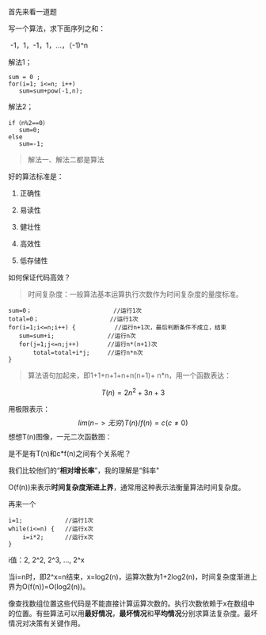 首先来看一道题

写一个算法，求下面序列之和：

​		-1，1，-1，1，...，（-1)^n

解法1；

```
sum = 0 ;
for(i=1; i<=n; i++)
​	sum=sum+pow(-1,n);
```

解法2；

```
if（n%2==0）
​	sum=0;
else
​	sum=-1;
```

> 解法一、解法二都是算法

好的算法标准是：

1. 正确性

2. 易读性

3. 健壮性

4. 高效性

5. 低存储性

   

如何保证代码高效？

> 时间复杂度：一般算法基本运算执行次数作为时间复杂度的量度标准。

```
sum=0；      				 //运行1次
total=0；					//运行1次
for(i=1;i<=n;i++) {  		  //运行n+1次，最后判断条件不成立，结束
​	sum=sum+i;				 //运行n次
​	for(j=1;j<=n;j++)		 //运行n*(n+1)次
​		total=total+i*j;	 //运行n*n次
}
```

> 算法语句加起来，即1+1+n+1+n+n(n+1)+ n*n，用一个函数表达：

$$
T(n)=2n^2+3n+3
$$

用极限表示：
$$
lim(n->无穷) T(n)/f(n)= c   (c≠0)
$$
想想T(n)图像，一元二次函数图：

是不是有T(n)和c*f(n)之间有个关系呢？

我们比较他们的“**相对增长率**”，我的理解是“斜率"

O(f(n))来表示**时间复杂度渐进上界**，通常用这种表示法衡量算法时间复杂度。



再来一个

```
i=1;          	//运行1次
while(i<=n) {	//运行x次
	i=i*2;	    //运行x次
}
```

i值：2, 2^2, 2^3, ..., 2^x

当i=n时，即2^x=n结束，x=log2(n)，运算次数为1+2log2(n)，时间复杂度渐进上界为O(f(n))=O(log2(n))。

像查找数组位置这些代码是不能直接计算运算次数的。执行次数依赖于x在数组中的位置。有些算法可以用**最好情况**，**最坏情况**和**平均情况**分别求算法复杂度。最坏情况对决策有关键作用。





